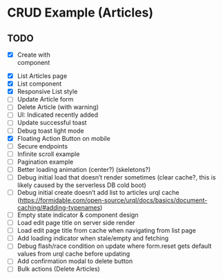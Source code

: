 # CRUD Example (Articles)

## TODO

- [x] Create with <Form /> component
- [x] List Articles page
- [x] List component
- [x] Responsive List style
- [ ] Update Article form
- [ ] Delete Article (with warning)
- [ ] UI: Indicated recently added
- [ ] Update successful toast
- [ ] Debug toast light mode
- [x] Floating Action Button on mobile
- [ ] Secure endpoints
- [ ] Infinite scroll example
- [ ] Pagination example
- [ ] Better loading animation (center?) (skeletons?)
- [ ] Debug initial load that doesn’t render sometimes (clear cache?, this is likely caused by the serverless DB cold boot)
- [ ] Debug initial create doesn’t add list to articles urql cache (https://formidable.com/open-source/urql/docs/basics/document-caching/#adding-typenames)
- [ ] Empty state indicator & component design
- [ ] Load edit page title on server side render
- [ ] Load edit page title from cache when navigating from list page
- [ ] Add loading indicator when stale/empty and fetching
- [ ] Debug flash/race condition on update where form.reset gets default values from urql cache before updating
- [ ] Add confirmation modal to delete button
- [ ] Bulk actions (Delete Articles)
